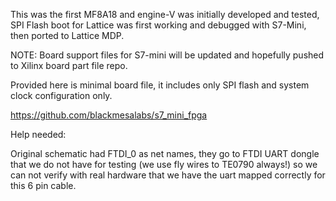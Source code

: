 
This was the first MF8A18 and engine-V was initially developed and tested, SPI Flash boot for Lattice was first working and debugged with S7-Mini, then ported to Lattice MDP.

NOTE: Board support files for S7-mini will be updated and hopefully pushed to Xilinx board part file repo.

Provided here is minimal board file, it includes only SPI flash and system clock configuration only.

https://github.com/blackmesalabs/s7_mini_fpga

Help needed: 

Original schematic had FTDI_0 as net names, they go to FTDI UART dongle that we do not have for testing (we use fly wires to TE0790 always!) so we can not verify with real hardware that we have the uart mapped correctly for this 6 pin cable.




